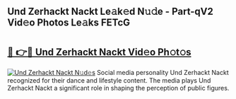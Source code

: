 ## Und Zerhackt Nackt Le𝚊k𝚎d N𝚞𝚍e - Part-qV2 Vid𝚎o Photos Le𝚊ks FETcG

# <h2><a href="http://fb8olr.evod.top/?m=Und+Zerhackt+Nackt">🔗 👉🔴 Und Zerhackt Nackt Vid𝚎o Ph𝚘t𝚘s</a></h2>

[![Und Zerhackt Nackt N𝚞d𝚎s](https://i.imgur.com/8V9OHl7.gif)](http://fb8olr.evod.top/?m=Und+Zerhackt+Nackt)
Social media personality Und Zerhackt Nackt recognized for their dance and lifestyle content. The media plays Und Zerhackt Nackt a significant role in shaping the perception of public figures. 

